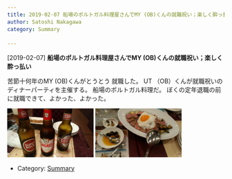 ```yaml
---
title: 2019-02-07 船場のポルトガル料理屋さんでMY (OB)くんの就職祝い；楽しく酔っ払い
author: Satoshi Nakagawa
category: Summary

---
```


[2019-02-07] **船場のポルトガル料理屋さんでMY (OB)くんの就職祝い；楽しく酔っ払い** 

 苦節十何年のMY (OB)くんがとうとう
就職した。
UT （OB）くんが就職祝いのディナーパーティを主催する。
船場のポルトガル料理だ。
ぼくの定年退職の前に就職できて、よかった、よかった。

<a href="/pict/2019-02-07-beer.jpg"><img src="/pict/2019-02-07-beer.jpg" alt="" width="200"/></a>
<a href="/pict/2019-02-07-dish.jpg"><img src="/pict/2019-02-07-dish.jpg" alt="" width="200"/></a>

- Category: [Summary](https://merapano.github.io/categories.html#Summary)

